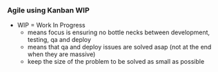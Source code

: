 ### Agile using Kanban WIP

- WIP = Work In Progress
  - means focus is ensuring no bottle necks between development, testing, qa and deploy
  - means that qa and deploy issues are solved asap (not at the end when they are massive)
  - keep the size of the problem to be solved as small as possible
